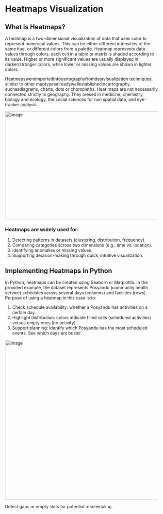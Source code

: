# Heatmaps Visualization

## What is Heatmaps?
A heatmap is a two-dimensional visualization of data that uses color to represent numerical values. This can be either different intensities of the same hue, or different colors from a palette. Heatmap represents data values through colors, each cell in a table or matrix is shaded according to its value. Higher or more significant values are usually displayed in darker/stronger colors, while lower or missing values are shown in lighter colors.

Heatmapswereimportedintocartographyfromdatavisualization techniques, similar  to other maptypesalreadywellestablishedincartography, suchasdiagrams, charts, dots or choropleths.  Heat maps are not necessarily connected strictly to geography. They aresed in medicine, chemistry, biology and ecology, the social sciences for non spatial data, and eye-tracker analysis.

<img width="712" height="356" alt="image" src="https://github.com/user-attachments/assets/e5170d9c-15ab-4d61-878b-65846e2e5782" />

### Heatmaps are widely used for:
1. Detecting patterns in datasets (clustering, distribution, frequency).
2. Comparing categories across two dimensions (e.g., time vs. location).
3. Identifying anomalies or missing values.
4. Supporting decision-making through quick, intuitive visualization.

## Implementing Heatmaps in Python
In Python, heatmaps can be created using Seaborn or Matplotlib.
In the provided example, the dataset represents Posyandu (community health service) schedules across several days (columns) and facilities (rows).
Purpose of using a heatmap in this case is to:
1. Check schedule availability: whether a Posyandu has activities on a certain day.
2. Highlight distribution: colors indicate filled cells (scheduled activities) versus empty ones (no activity).
3. Support planning:
  Identify which Posyandu has the most scheduled events.
  See which days are busier.

<img width="623" height="527" alt="image" src="https://github.com/user-attachments/assets/9ed430c6-90cf-49ff-bf8e-17e270844471" />

Detect gaps or empty slots for potential rescheduling.
